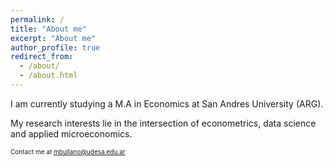 ```yaml
---
permalink: /
title: "About me"
excerpt: "About me"
author_profile: true
redirect_from: 
  - /about/
  - /about.html
---
```


I am currently studying a M.A in Economics at San Andres University (ARG).

My research interests lie in the intersection of econometrics, data science and applied microeconomics.


<font size="-2"> Contact me at mbullano@udesa.edu.ar </font>
